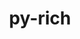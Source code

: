 ---
title: "py-rich"
layout: cache
categories: [package, develop]
meta: {"versions": ["12.5.1", "13.7.1"], "compilers": ["apple-clang@=15.0.0", "gcc@=11.4.0", "gcc@=7.5.0", "gcc@=9.4.0", "oneapi@=2024.2.0"], "oss": ["ubuntu18.04", "ubuntu20.04", "ubuntu22.04", "ventura"], "platforms": ["darwin", "linux"], "targets": ["aarch64", "ppc64le", "x86_64_v3"], "stacks": ["e4s", "e4s-oneapi", "e4s-power", "ml-darwin-aarch64-mps", "ml-linux-x86_64-cpu", "ml-linux-x86_64-cuda", "ml-linux-x86_64-rocm", "radiuss", "root"], "num_specs": 74, "num_specs_by_stack": {"root": 74, "ml-darwin-aarch64-mps": 2, "radiuss": 4, "e4s-power": 2, "e4s": 2, "ml-linux-x86_64-rocm": 2, "ml-linux-x86_64-cuda": 4, "ml-linux-x86_64-cpu": 4, "e4s-oneapi": 2}}
spec_details: [{"hash": "pcezfymmjb2aqmlsgfukcv5vta53hhr7", "compiler": "apple-clang@=15.0.0", "versions": ["13.7.1"], "os": "ventura", "platform": "darwin", "target": "aarch64", "variants": ["build_system=python_pip"], "stacks": ["root"], "size": "-", "tarball": "https://binaries.spack.io/develop/build_cache/darwin-ventura-aarch64/apple-clang-15.0.0/py-rich-13.7.1/darwin-ventura-aarch64-apple-clang-15.0.0-py-rich-13.7.1-pcezfymmjb2aqmlsgfukcv5vta53hhr7.spack"}, {"hash": "pmnnzvpcs22x57pf3imsg6gqx7gsckwo", "compiler": "apple-clang@=15.0.0", "versions": ["13.7.1"], "os": "ventura", "platform": "darwin", "target": "aarch64", "variants": ["build_system=python_pip"], "stacks": ["root"], "size": "-", "tarball": "https://binaries.spack.io/develop/build_cache/darwin-ventura-aarch64/apple-clang-15.0.0/py-rich-13.7.1/darwin-ventura-aarch64-apple-clang-15.0.0-py-rich-13.7.1-pmnnzvpcs22x57pf3imsg6gqx7gsckwo.spack"}, {"hash": "rnofmohgaiwwpbzjsor66ioujuvpbiyh", "compiler": "apple-clang@=15.0.0", "versions": ["13.7.1"], "os": "ventura", "platform": "darwin", "target": "aarch64", "variants": ["build_system=python_pip"], "stacks": ["root"], "size": "-", "tarball": "https://binaries.spack.io/develop/build_cache/darwin-ventura-aarch64/apple-clang-15.0.0/py-rich-13.7.1/darwin-ventura-aarch64-apple-clang-15.0.0-py-rich-13.7.1-rnofmohgaiwwpbzjsor66ioujuvpbiyh.spack"}, {"hash": "ulwfj4obw2onaadhobfrf2tg24pgk5ji", "compiler": "apple-clang@=15.0.0", "versions": ["13.7.1"], "os": "ventura", "platform": "darwin", "target": "aarch64", "variants": ["build_system=python_pip"], "stacks": ["root", "ml-darwin-aarch64-mps"], "size": "-", "tarball": "https://binaries.spack.io/develop/build_cache/darwin-ventura-aarch64/apple-clang-15.0.0/py-rich-13.7.1/darwin-ventura-aarch64-apple-clang-15.0.0-py-rich-13.7.1-ulwfj4obw2onaadhobfrf2tg24pgk5ji.spack"}, {"hash": "3kmrayeks5ee27k5kcow3663icbcr4hz", "compiler": "apple-clang@=15.0.0", "versions": ["13.7.1"], "os": "ventura", "platform": "darwin", "target": "aarch64", "variants": ["build_system=python_pip"], "stacks": ["root"], "size": "-", "tarball": "https://binaries.spack.io/develop/build_cache/darwin-ventura-aarch64/apple-clang-15.0.0/py-rich-13.7.1/darwin-ventura-aarch64-apple-clang-15.0.0-py-rich-13.7.1-3kmrayeks5ee27k5kcow3663icbcr4hz.spack"}, {"hash": "qi3l3n5rk6lwhy55wor2x5ipiui5zfuw", "compiler": "apple-clang@=15.0.0", "versions": ["13.7.1"], "os": "ventura", "platform": "darwin", "target": "aarch64", "variants": ["build_system=python_pip"], "stacks": ["root"], "size": "-", "tarball": "https://binaries.spack.io/develop/build_cache/darwin-ventura-aarch64/apple-clang-15.0.0/py-rich-13.7.1/darwin-ventura-aarch64-apple-clang-15.0.0-py-rich-13.7.1-qi3l3n5rk6lwhy55wor2x5ipiui5zfuw.spack"}, {"hash": "55awmhcknxmnpxcuxcij3irhgbf77ggk", "compiler": "apple-clang@=15.0.0", "versions": ["13.7.1"], "os": "ventura", "platform": "darwin", "target": "aarch64", "variants": ["build_system=python_pip"], "stacks": ["root"], "size": "-", "tarball": "https://binaries.spack.io/develop/build_cache/darwin-ventura-aarch64/apple-clang-15.0.0/py-rich-13.7.1/darwin-ventura-aarch64-apple-clang-15.0.0-py-rich-13.7.1-55awmhcknxmnpxcuxcij3irhgbf77ggk.spack"}, {"hash": "uyip7ff5garhw5mtubzkvpcdeju4p3vq", "compiler": "apple-clang@=15.0.0", "versions": ["13.7.1"], "os": "ventura", "platform": "darwin", "target": "aarch64", "variants": ["build_system=python_pip"], "stacks": ["root", "ml-darwin-aarch64-mps"], "size": "-", "tarball": "https://binaries.spack.io/develop/build_cache/darwin-ventura-aarch64/apple-clang-15.0.0/py-rich-13.7.1/darwin-ventura-aarch64-apple-clang-15.0.0-py-rich-13.7.1-uyip7ff5garhw5mtubzkvpcdeju4p3vq.spack"}, {"hash": "ubblpuo2baqkebxizc3lx7k4jqlnrgcc", "compiler": "gcc@=7.5.0", "versions": ["13.7.1"], "os": "ubuntu18.04", "platform": "linux", "target": "x86_64_v3", "variants": ["build_system=python_pip"], "stacks": ["root"], "size": "-", "tarball": "https://binaries.spack.io/develop/build_cache/linux-ubuntu18.04-x86_64_v3/gcc-7.5.0/py-rich-13.7.1/linux-ubuntu18.04-x86_64_v3-gcc-7.5.0-py-rich-13.7.1-ubblpuo2baqkebxizc3lx7k4jqlnrgcc.spack"}, {"hash": "rpcleypkyivshxd7ee2l7fuuaopylxl7", "compiler": "gcc@=7.5.0", "versions": ["13.7.1"], "os": "ubuntu18.04", "platform": "linux", "target": "x86_64_v3", "variants": ["build_system=python_pip"], "stacks": ["root"], "size": "-", "tarball": "https://binaries.spack.io/develop/build_cache/linux-ubuntu18.04-x86_64_v3/gcc-7.5.0/py-rich-13.7.1/linux-ubuntu18.04-x86_64_v3-gcc-7.5.0-py-rich-13.7.1-rpcleypkyivshxd7ee2l7fuuaopylxl7.spack"}, {"hash": "wj55s7nhoa7wcxfxokmnona3dmdz7nde", "compiler": "gcc@=7.5.0", "versions": ["13.7.1"], "os": "ubuntu18.04", "platform": "linux", "target": "x86_64_v3", "variants": ["build_system=python_pip"], "stacks": ["root"], "size": "-", "tarball": "https://binaries.spack.io/develop/build_cache/linux-ubuntu18.04-x86_64_v3/gcc-7.5.0/py-rich-13.7.1/linux-ubuntu18.04-x86_64_v3-gcc-7.5.0-py-rich-13.7.1-wj55s7nhoa7wcxfxokmnona3dmdz7nde.spack"}, {"hash": "c2lshvlktkwmxyf6bu4yeneuj3ii2ptr", "compiler": "gcc@=7.5.0", "versions": ["13.7.1"], "os": "ubuntu18.04", "platform": "linux", "target": "x86_64_v3", "variants": ["build_system=python_pip"], "stacks": ["root"], "size": "-", "tarball": "https://binaries.spack.io/develop/build_cache/linux-ubuntu18.04-x86_64_v3/gcc-7.5.0/py-rich-13.7.1/linux-ubuntu18.04-x86_64_v3-gcc-7.5.0-py-rich-13.7.1-c2lshvlktkwmxyf6bu4yeneuj3ii2ptr.spack"}, {"hash": "t5mgllfw353u3n2zqziwbxuaudjggptw", "compiler": "gcc@=7.5.0", "versions": ["13.7.1"], "os": "ubuntu18.04", "platform": "linux", "target": "x86_64_v3", "variants": ["build_system=python_pip"], "stacks": ["root"], "size": "-", "tarball": "https://binaries.spack.io/develop/build_cache/linux-ubuntu18.04-x86_64_v3/gcc-7.5.0/py-rich-13.7.1/linux-ubuntu18.04-x86_64_v3-gcc-7.5.0-py-rich-13.7.1-t5mgllfw353u3n2zqziwbxuaudjggptw.spack"}, {"hash": "oyfc42zayckqcpephuqfifk4fqayzyll", "compiler": "gcc@=7.5.0", "versions": ["13.7.1"], "os": "ubuntu18.04", "platform": "linux", "target": "x86_64_v3", "variants": ["build_system=python_pip"], "stacks": ["root"], "size": "-", "tarball": "https://binaries.spack.io/develop/build_cache/linux-ubuntu18.04-x86_64_v3/gcc-7.5.0/py-rich-13.7.1/linux-ubuntu18.04-x86_64_v3-gcc-7.5.0-py-rich-13.7.1-oyfc42zayckqcpephuqfifk4fqayzyll.spack"}, {"hash": "jurb3rkc33m7miggvvztzaqbg32nh6qc", "compiler": "gcc@=7.5.0", "versions": ["13.7.1"], "os": "ubuntu18.04", "platform": "linux", "target": "x86_64_v3", "variants": ["build_system=python_pip"], "stacks": ["radiuss", "root"], "size": "-", "tarball": "https://binaries.spack.io/develop/build_cache/linux-ubuntu18.04-x86_64_v3/gcc-7.5.0/py-rich-13.7.1/linux-ubuntu18.04-x86_64_v3-gcc-7.5.0-py-rich-13.7.1-jurb3rkc33m7miggvvztzaqbg32nh6qc.spack"}, {"hash": "sjiiq5mee4uivwovrkza72h4nxggvza5", "compiler": "gcc@=7.5.0", "versions": ["13.7.1"], "os": "ubuntu18.04", "platform": "linux", "target": "x86_64_v3", "variants": ["build_system=python_pip"], "stacks": ["root"], "size": "-", "tarball": "https://binaries.spack.io/develop/build_cache/linux-ubuntu18.04-x86_64_v3/gcc-7.5.0/py-rich-13.7.1/linux-ubuntu18.04-x86_64_v3-gcc-7.5.0-py-rich-13.7.1-sjiiq5mee4uivwovrkza72h4nxggvza5.spack"}, {"hash": "uhykxia44byl56sfmezfv5mzxndpulwe", "compiler": "gcc@=7.5.0", "versions": ["13.7.1"], "os": "ubuntu18.04", "platform": "linux", "target": "x86_64_v3", "variants": ["build_system=python_pip"], "stacks": ["root"], "size": "-", "tarball": "https://binaries.spack.io/develop/build_cache/linux-ubuntu18.04-x86_64_v3/gcc-7.5.0/py-rich-13.7.1/linux-ubuntu18.04-x86_64_v3-gcc-7.5.0-py-rich-13.7.1-uhykxia44byl56sfmezfv5mzxndpulwe.spack"}, {"hash": "lxogbl2o36aqa6cukdu2rajoxuctazyh", "compiler": "gcc@=7.5.0", "versions": ["13.7.1"], "os": "ubuntu18.04", "platform": "linux", "target": "x86_64_v3", "variants": ["build_system=python_pip"], "stacks": ["root"], "size": "-", "tarball": "https://binaries.spack.io/develop/build_cache/linux-ubuntu18.04-x86_64_v3/gcc-7.5.0/py-rich-13.7.1/linux-ubuntu18.04-x86_64_v3-gcc-7.5.0-py-rich-13.7.1-lxogbl2o36aqa6cukdu2rajoxuctazyh.spack"}, {"hash": "pkgia6fqroxedvnfvq72tkn2y43x4jjv", "compiler": "gcc@=7.5.0", "versions": ["13.7.1"], "os": "ubuntu18.04", "platform": "linux", "target": "x86_64_v3", "variants": ["build_system=python_pip"], "stacks": ["radiuss", "root"], "size": "-", "tarball": "https://binaries.spack.io/develop/build_cache/linux-ubuntu18.04-x86_64_v3/gcc-7.5.0/py-rich-13.7.1/linux-ubuntu18.04-x86_64_v3-gcc-7.5.0-py-rich-13.7.1-pkgia6fqroxedvnfvq72tkn2y43x4jjv.spack"}, {"hash": "kwhsu6in3fprf6wahaxyj224zbanf5wp", "compiler": "gcc@=7.5.0", "versions": ["13.7.1"], "os": "ubuntu18.04", "platform": "linux", "target": "x86_64_v3", "variants": ["build_system=python_pip"], "stacks": ["root"], "size": "-", "tarball": "https://binaries.spack.io/develop/build_cache/linux-ubuntu18.04-x86_64_v3/gcc-7.5.0/py-rich-13.7.1/linux-ubuntu18.04-x86_64_v3-gcc-7.5.0-py-rich-13.7.1-kwhsu6in3fprf6wahaxyj224zbanf5wp.spack"}, {"hash": "6kuznutjtdorrb3j4k25rkl3pz2iaowt", "compiler": "gcc@=7.5.0", "versions": ["13.7.1"], "os": "ubuntu18.04", "platform": "linux", "target": "x86_64_v3", "variants": ["build_system=python_pip"], "stacks": ["radiuss", "root"], "size": "-", "tarball": "https://binaries.spack.io/develop/build_cache/linux-ubuntu18.04-x86_64_v3/gcc-7.5.0/py-rich-13.7.1/linux-ubuntu18.04-x86_64_v3-gcc-7.5.0-py-rich-13.7.1-6kuznutjtdorrb3j4k25rkl3pz2iaowt.spack"}, {"hash": "l437i6qusn5ntuhsrhfrkjhbnyduw6zk", "compiler": "gcc@=7.5.0", "versions": ["13.7.1"], "os": "ubuntu18.04", "platform": "linux", "target": "x86_64_v3", "variants": ["build_system=python_pip"], "stacks": ["root"], "size": "-", "tarball": "https://binaries.spack.io/develop/build_cache/linux-ubuntu18.04-x86_64_v3/gcc-7.5.0/py-rich-13.7.1/linux-ubuntu18.04-x86_64_v3-gcc-7.5.0-py-rich-13.7.1-l437i6qusn5ntuhsrhfrkjhbnyduw6zk.spack"}, {"hash": "vu7tya6f6gmakxsim5fkqanzqsjmb5gy", "compiler": "gcc@=7.5.0", "versions": ["13.7.1"], "os": "ubuntu18.04", "platform": "linux", "target": "x86_64_v3", "variants": ["build_system=python_pip"], "stacks": ["root"], "size": "-", "tarball": "https://binaries.spack.io/develop/build_cache/linux-ubuntu18.04-x86_64_v3/gcc-7.5.0/py-rich-13.7.1/linux-ubuntu18.04-x86_64_v3-gcc-7.5.0-py-rich-13.7.1-vu7tya6f6gmakxsim5fkqanzqsjmb5gy.spack"}, {"hash": "b2xjo26xyynwzlkzzshghuqehxhhpkv3", "compiler": "gcc@=7.5.0", "versions": ["13.7.1"], "os": "ubuntu18.04", "platform": "linux", "target": "x86_64_v3", "variants": ["build_system=python_pip"], "stacks": ["root"], "size": "-", "tarball": "https://binaries.spack.io/develop/build_cache/linux-ubuntu18.04-x86_64_v3/gcc-7.5.0/py-rich-13.7.1/linux-ubuntu18.04-x86_64_v3-gcc-7.5.0-py-rich-13.7.1-b2xjo26xyynwzlkzzshghuqehxhhpkv3.spack"}, {"hash": "rcrw6nt2rdsenrsicvn77yi7dbkivm2m", "compiler": "gcc@=7.5.0", "versions": ["13.7.1"], "os": "ubuntu18.04", "platform": "linux", "target": "x86_64_v3", "variants": ["build_system=python_pip"], "stacks": ["root"], "size": "-", "tarball": "https://binaries.spack.io/develop/build_cache/linux-ubuntu18.04-x86_64_v3/gcc-7.5.0/py-rich-13.7.1/linux-ubuntu18.04-x86_64_v3-gcc-7.5.0-py-rich-13.7.1-rcrw6nt2rdsenrsicvn77yi7dbkivm2m.spack"}, {"hash": "mm3jfonebogsnkkmoiy6kbcaw2ruyrdb", "compiler": "gcc@=7.5.0", "versions": ["13.7.1"], "os": "ubuntu18.04", "platform": "linux", "target": "x86_64_v3", "variants": ["build_system=python_pip"], "stacks": ["root"], "size": "-", "tarball": "https://binaries.spack.io/develop/build_cache/linux-ubuntu18.04-x86_64_v3/gcc-7.5.0/py-rich-13.7.1/linux-ubuntu18.04-x86_64_v3-gcc-7.5.0-py-rich-13.7.1-mm3jfonebogsnkkmoiy6kbcaw2ruyrdb.spack"}, {"hash": "du5d5wa26cnpmlovadqfepilwxb62jcf", "compiler": "gcc@=7.5.0", "versions": ["13.7.1"], "os": "ubuntu18.04", "platform": "linux", "target": "x86_64_v3", "variants": ["build_system=python_pip"], "stacks": ["radiuss", "root"], "size": "-", "tarball": "https://binaries.spack.io/develop/build_cache/linux-ubuntu18.04-x86_64_v3/gcc-7.5.0/py-rich-13.7.1/linux-ubuntu18.04-x86_64_v3-gcc-7.5.0-py-rich-13.7.1-du5d5wa26cnpmlovadqfepilwxb62jcf.spack"}, {"hash": "uvgigxrjlmpbokjhu73i4hps7vxchohn", "compiler": "gcc@=7.5.0", "versions": ["13.7.1"], "os": "ubuntu18.04", "platform": "linux", "target": "x86_64_v3", "variants": ["build_system=python_pip"], "stacks": ["root"], "size": "-", "tarball": "https://binaries.spack.io/develop/build_cache/linux-ubuntu18.04-x86_64_v3/gcc-7.5.0/py-rich-13.7.1/linux-ubuntu18.04-x86_64_v3-gcc-7.5.0-py-rich-13.7.1-uvgigxrjlmpbokjhu73i4hps7vxchohn.spack"}, {"hash": "iwtjfnpbevmprzbgevkr5r5k2v2nskut", "compiler": "gcc@=9.4.0", "versions": ["12.5.1"], "os": "ubuntu20.04", "platform": "linux", "target": "ppc64le", "variants": ["build_system=python_pip"], "stacks": ["root"], "size": "-", "tarball": "https://binaries.spack.io/develop/build_cache/linux-ubuntu20.04-ppc64le/gcc-9.4.0/py-rich-12.5.1/linux-ubuntu20.04-ppc64le-gcc-9.4.0-py-rich-12.5.1-iwtjfnpbevmprzbgevkr5r5k2v2nskut.spack"}, {"hash": "kua2ufmmajwbmtvroixsng54ye3nmhwg", "compiler": "gcc@=9.4.0", "versions": ["12.5.1"], "os": "ubuntu20.04", "platform": "linux", "target": "ppc64le", "variants": ["build_system=python_pip"], "stacks": ["root", "e4s-power"], "size": "-", "tarball": "https://binaries.spack.io/develop/build_cache/linux-ubuntu20.04-ppc64le/gcc-9.4.0/py-rich-12.5.1/linux-ubuntu20.04-ppc64le-gcc-9.4.0-py-rich-12.5.1-kua2ufmmajwbmtvroixsng54ye3nmhwg.spack"}, {"hash": "xi2blxsckk6j5377cwald3ngdwqv7a3d", "compiler": "gcc@=9.4.0", "versions": ["12.5.1"], "os": "ubuntu20.04", "platform": "linux", "target": "ppc64le", "variants": ["build_system=python_pip"], "stacks": ["root", "e4s-power"], "size": "-", "tarball": "https://binaries.spack.io/develop/build_cache/linux-ubuntu20.04-ppc64le/gcc-9.4.0/py-rich-12.5.1/linux-ubuntu20.04-ppc64le-gcc-9.4.0-py-rich-12.5.1-xi2blxsckk6j5377cwald3ngdwqv7a3d.spack"}, {"hash": "zipn5wnra3e5nf6vneftn5qaiacnvmde", "compiler": "gcc@=9.4.0", "versions": ["12.5.1"], "os": "ubuntu20.04", "platform": "linux", "target": "ppc64le", "variants": ["build_system=python_pip"], "stacks": ["root"], "size": "-", "tarball": "https://binaries.spack.io/develop/build_cache/linux-ubuntu20.04-ppc64le/gcc-9.4.0/py-rich-12.5.1/linux-ubuntu20.04-ppc64le-gcc-9.4.0-py-rich-12.5.1-zipn5wnra3e5nf6vneftn5qaiacnvmde.spack"}, {"hash": "coxss7bj2brjrvqjlqsy7l5znefmylyw", "compiler": "gcc@=9.4.0", "versions": ["12.5.1"], "os": "ubuntu20.04", "platform": "linux", "target": "ppc64le", "variants": ["build_system=python_pip"], "stacks": ["root"], "size": "-", "tarball": "https://binaries.spack.io/develop/build_cache/linux-ubuntu20.04-ppc64le/gcc-9.4.0/py-rich-12.5.1/linux-ubuntu20.04-ppc64le-gcc-9.4.0-py-rich-12.5.1-coxss7bj2brjrvqjlqsy7l5znefmylyw.spack"}, {"hash": "pvupwpt6hwzv7vakkwvrkbnvgcycx43l", "compiler": "gcc@=9.4.0", "versions": ["12.5.1"], "os": "ubuntu20.04", "platform": "linux", "target": "ppc64le", "variants": ["build_system=python_pip"], "stacks": ["root"], "size": "-", "tarball": "https://binaries.spack.io/develop/build_cache/linux-ubuntu20.04-ppc64le/gcc-9.4.0/py-rich-12.5.1/linux-ubuntu20.04-ppc64le-gcc-9.4.0-py-rich-12.5.1-pvupwpt6hwzv7vakkwvrkbnvgcycx43l.spack"}, {"hash": "7t34govitynhddrepttgknv4ww6ocfty", "compiler": "gcc@=9.4.0", "versions": ["12.5.1"], "os": "ubuntu20.04", "platform": "linux", "target": "ppc64le", "variants": ["build_system=python_pip"], "stacks": ["root"], "size": "-", "tarball": "https://binaries.spack.io/develop/build_cache/linux-ubuntu20.04-ppc64le/gcc-9.4.0/py-rich-12.5.1/linux-ubuntu20.04-ppc64le-gcc-9.4.0-py-rich-12.5.1-7t34govitynhddrepttgknv4ww6ocfty.spack"}, {"hash": "73sicgfjqepteqern5ftgdq5fmtrdcei", "compiler": "gcc@=9.4.0", "versions": ["12.5.1"], "os": "ubuntu20.04", "platform": "linux", "target": "ppc64le", "variants": ["build_system=python_pip"], "stacks": ["root"], "size": "-", "tarball": "https://binaries.spack.io/develop/build_cache/linux-ubuntu20.04-ppc64le/gcc-9.4.0/py-rich-12.5.1/linux-ubuntu20.04-ppc64le-gcc-9.4.0-py-rich-12.5.1-73sicgfjqepteqern5ftgdq5fmtrdcei.spack"}, {"hash": "52dbao272xcmrps5lpckmkce2bhxmm7o", "compiler": "gcc@=9.4.0", "versions": ["12.5.1"], "os": "ubuntu20.04", "platform": "linux", "target": "ppc64le", "variants": ["build_system=python_pip"], "stacks": ["root"], "size": "-", "tarball": "https://binaries.spack.io/develop/build_cache/linux-ubuntu20.04-ppc64le/gcc-9.4.0/py-rich-12.5.1/linux-ubuntu20.04-ppc64le-gcc-9.4.0-py-rich-12.5.1-52dbao272xcmrps5lpckmkce2bhxmm7o.spack"}, {"hash": "kqy5leymepnjwvbd2xiufl7i4qtnd2tj", "compiler": "gcc@=9.4.0", "versions": ["12.5.1"], "os": "ubuntu20.04", "platform": "linux", "target": "ppc64le", "variants": ["build_system=python_pip"], "stacks": ["root"], "size": "-", "tarball": "https://binaries.spack.io/develop/build_cache/linux-ubuntu20.04-ppc64le/gcc-9.4.0/py-rich-12.5.1/linux-ubuntu20.04-ppc64le-gcc-9.4.0-py-rich-12.5.1-kqy5leymepnjwvbd2xiufl7i4qtnd2tj.spack"}, {"hash": "li65zqbc3btvcbks4dtssxkbx5t2lwfn", "compiler": "gcc@=11.4.0", "versions": ["12.5.1"], "os": "ubuntu22.04", "platform": "linux", "target": "x86_64_v3", "variants": ["build_system=python_pip"], "stacks": ["root"], "size": "-", "tarball": "https://binaries.spack.io/develop/build_cache/linux-ubuntu22.04-x86_64_v3/gcc-11.4.0/py-rich-12.5.1/linux-ubuntu22.04-x86_64_v3-gcc-11.4.0-py-rich-12.5.1-li65zqbc3btvcbks4dtssxkbx5t2lwfn.spack"}, {"hash": "25rqiamtwoddxwte4t6h5xob33h5nb2b", "compiler": "gcc@=11.4.0", "versions": ["12.5.1"], "os": "ubuntu22.04", "platform": "linux", "target": "x86_64_v3", "variants": ["build_system=python_pip"], "stacks": ["root"], "size": "-", "tarball": "https://binaries.spack.io/develop/build_cache/linux-ubuntu22.04-x86_64_v3/gcc-11.4.0/py-rich-12.5.1/linux-ubuntu22.04-x86_64_v3-gcc-11.4.0-py-rich-12.5.1-25rqiamtwoddxwte4t6h5xob33h5nb2b.spack"}, {"hash": "u2wtpjawoergojynpxewijq7yxv42zow", "compiler": "gcc@=11.4.0", "versions": ["12.5.1"], "os": "ubuntu22.04", "platform": "linux", "target": "x86_64_v3", "variants": ["build_system=python_pip"], "stacks": ["root"], "size": "-", "tarball": "https://binaries.spack.io/develop/build_cache/linux-ubuntu22.04-x86_64_v3/gcc-11.4.0/py-rich-12.5.1/linux-ubuntu22.04-x86_64_v3-gcc-11.4.0-py-rich-12.5.1-u2wtpjawoergojynpxewijq7yxv42zow.spack"}, {"hash": "w2674absocrvemswmmpgc47tn6t5pami", "compiler": "gcc@=11.4.0", "versions": ["12.5.1"], "os": "ubuntu22.04", "platform": "linux", "target": "x86_64_v3", "variants": ["build_system=python_pip"], "stacks": ["root", "e4s"], "size": "-", "tarball": "https://binaries.spack.io/develop/build_cache/linux-ubuntu22.04-x86_64_v3/gcc-11.4.0/py-rich-12.5.1/linux-ubuntu22.04-x86_64_v3-gcc-11.4.0-py-rich-12.5.1-w2674absocrvemswmmpgc47tn6t5pami.spack"}, {"hash": "opzz6uaypjsqofhtoml2zx2zhdhr5etj", "compiler": "gcc@=11.4.0", "versions": ["12.5.1"], "os": "ubuntu22.04", "platform": "linux", "target": "x86_64_v3", "variants": ["build_system=python_pip"], "stacks": ["root", "e4s"], "size": "-", "tarball": "https://binaries.spack.io/develop/build_cache/linux-ubuntu22.04-x86_64_v3/gcc-11.4.0/py-rich-12.5.1/linux-ubuntu22.04-x86_64_v3-gcc-11.4.0-py-rich-12.5.1-opzz6uaypjsqofhtoml2zx2zhdhr5etj.spack"}, {"hash": "ljclbhcucmycko3ov6jrsqy6unx3noyu", "compiler": "gcc@=11.4.0", "versions": ["12.5.1"], "os": "ubuntu22.04", "platform": "linux", "target": "x86_64_v3", "variants": ["build_system=python_pip"], "stacks": ["root"], "size": "-", "tarball": "https://binaries.spack.io/develop/build_cache/linux-ubuntu22.04-x86_64_v3/gcc-11.4.0/py-rich-12.5.1/linux-ubuntu22.04-x86_64_v3-gcc-11.4.0-py-rich-12.5.1-ljclbhcucmycko3ov6jrsqy6unx3noyu.spack"}, {"hash": "cp4xiopafb5wyebiijezdxcdgmdnaq6n", "compiler": "gcc@=11.4.0", "versions": ["12.5.1"], "os": "ubuntu22.04", "platform": "linux", "target": "x86_64_v3", "variants": ["build_system=python_pip"], "stacks": ["root"], "size": "-", "tarball": "https://binaries.spack.io/develop/build_cache/linux-ubuntu22.04-x86_64_v3/gcc-11.4.0/py-rich-12.5.1/linux-ubuntu22.04-x86_64_v3-gcc-11.4.0-py-rich-12.5.1-cp4xiopafb5wyebiijezdxcdgmdnaq6n.spack"}, {"hash": "o7c7zd5icrsjjqqtx6z6bis5vtgataat", "compiler": "gcc@=11.4.0", "versions": ["12.5.1"], "os": "ubuntu22.04", "platform": "linux", "target": "x86_64_v3", "variants": ["build_system=python_pip"], "stacks": ["root"], "size": "-", "tarball": "https://binaries.spack.io/develop/build_cache/linux-ubuntu22.04-x86_64_v3/gcc-11.4.0/py-rich-12.5.1/linux-ubuntu22.04-x86_64_v3-gcc-11.4.0-py-rich-12.5.1-o7c7zd5icrsjjqqtx6z6bis5vtgataat.spack"}, {"hash": "yqy7tuvjkenq6jw4cgrkbf3hlxzslh6s", "compiler": "gcc@=11.4.0", "versions": ["12.5.1"], "os": "ubuntu22.04", "platform": "linux", "target": "x86_64_v3", "variants": ["build_system=python_pip"], "stacks": ["root"], "size": "-", "tarball": "https://binaries.spack.io/develop/build_cache/linux-ubuntu22.04-x86_64_v3/gcc-11.4.0/py-rich-12.5.1/linux-ubuntu22.04-x86_64_v3-gcc-11.4.0-py-rich-12.5.1-yqy7tuvjkenq6jw4cgrkbf3hlxzslh6s.spack"}, {"hash": "miovqmjjlq3wsmfikp34onl4fr3vjx27", "compiler": "gcc@=11.4.0", "versions": ["12.5.1"], "os": "ubuntu22.04", "platform": "linux", "target": "x86_64_v3", "variants": ["build_system=python_pip"], "stacks": ["root"], "size": "-", "tarball": "https://binaries.spack.io/develop/build_cache/linux-ubuntu22.04-x86_64_v3/gcc-11.4.0/py-rich-12.5.1/linux-ubuntu22.04-x86_64_v3-gcc-11.4.0-py-rich-12.5.1-miovqmjjlq3wsmfikp34onl4fr3vjx27.spack"}, {"hash": "vrvalbcsxauwyswx7qnbwhyxhe2h4mqo", "compiler": "gcc@=11.4.0", "versions": ["13.7.1"], "os": "ubuntu22.04", "platform": "linux", "target": "x86_64_v3", "variants": ["build_system=python_pip"], "stacks": ["root"], "size": "-", "tarball": "https://binaries.spack.io/develop/build_cache/linux-ubuntu22.04-x86_64_v3/gcc-11.4.0/py-rich-13.7.1/linux-ubuntu22.04-x86_64_v3-gcc-11.4.0-py-rich-13.7.1-vrvalbcsxauwyswx7qnbwhyxhe2h4mqo.spack"}, {"hash": "7xz5ewc3qphawj5b5d5hepnzaqu53wdc", "compiler": "gcc@=11.4.0", "versions": ["13.7.1"], "os": "ubuntu22.04", "platform": "linux", "target": "x86_64_v3", "variants": ["build_system=python_pip"], "stacks": ["root"], "size": "-", "tarball": "https://binaries.spack.io/develop/build_cache/linux-ubuntu22.04-x86_64_v3/gcc-11.4.0/py-rich-13.7.1/linux-ubuntu22.04-x86_64_v3-gcc-11.4.0-py-rich-13.7.1-7xz5ewc3qphawj5b5d5hepnzaqu53wdc.spack"}, {"hash": "533drn3otzuhk7l25of4cjj4y5ujjjcd", "compiler": "gcc@=11.4.0", "versions": ["13.7.1"], "os": "ubuntu22.04", "platform": "linux", "target": "x86_64_v3", "variants": ["build_system=python_pip"], "stacks": ["root"], "size": "-", "tarball": "https://binaries.spack.io/develop/build_cache/linux-ubuntu22.04-x86_64_v3/gcc-11.4.0/py-rich-13.7.1/linux-ubuntu22.04-x86_64_v3-gcc-11.4.0-py-rich-13.7.1-533drn3otzuhk7l25of4cjj4y5ujjjcd.spack"}, {"hash": "nvoyxqmfumdyebplm6pp37dyv5k6rcdg", "compiler": "gcc@=11.4.0", "versions": ["13.7.1"], "os": "ubuntu22.04", "platform": "linux", "target": "x86_64_v3", "variants": ["build_system=python_pip"], "stacks": ["root", "ml-linux-x86_64-rocm", "ml-linux-x86_64-cuda", "ml-linux-x86_64-cpu"], "size": "-", "tarball": "https://binaries.spack.io/develop/build_cache/linux-ubuntu22.04-x86_64_v3/gcc-11.4.0/py-rich-13.7.1/linux-ubuntu22.04-x86_64_v3-gcc-11.4.0-py-rich-13.7.1-nvoyxqmfumdyebplm6pp37dyv5k6rcdg.spack"}, {"hash": "noqz2l73jlm55ahni3mkl6dxqbdbx2wd", "compiler": "gcc@=11.4.0", "versions": ["13.7.1"], "os": "ubuntu22.04", "platform": "linux", "target": "x86_64_v3", "variants": ["build_system=python_pip"], "stacks": ["root", "ml-linux-x86_64-rocm", "ml-linux-x86_64-cuda", "ml-linux-x86_64-cpu"], "size": "-", "tarball": "https://binaries.spack.io/develop/build_cache/linux-ubuntu22.04-x86_64_v3/gcc-11.4.0/py-rich-13.7.1/linux-ubuntu22.04-x86_64_v3-gcc-11.4.0-py-rich-13.7.1-noqz2l73jlm55ahni3mkl6dxqbdbx2wd.spack"}, {"hash": "afqpdz6mrqf32hg2fs4t7mr3fprkwfn3", "compiler": "gcc@=11.4.0", "versions": ["13.7.1"], "os": "ubuntu22.04", "platform": "linux", "target": "x86_64_v3", "variants": ["build_system=python_pip"], "stacks": ["root"], "size": "-", "tarball": "https://binaries.spack.io/develop/build_cache/linux-ubuntu22.04-x86_64_v3/gcc-11.4.0/py-rich-13.7.1/linux-ubuntu22.04-x86_64_v3-gcc-11.4.0-py-rich-13.7.1-afqpdz6mrqf32hg2fs4t7mr3fprkwfn3.spack"}, {"hash": "awaskcdvap7swuzdtdptvtgwovzv7m6y", "compiler": "gcc@=11.4.0", "versions": ["13.7.1"], "os": "ubuntu22.04", "platform": "linux", "target": "x86_64_v3", "variants": ["build_system=python_pip"], "stacks": ["root"], "size": "-", "tarball": "https://binaries.spack.io/develop/build_cache/linux-ubuntu22.04-x86_64_v3/gcc-11.4.0/py-rich-13.7.1/linux-ubuntu22.04-x86_64_v3-gcc-11.4.0-py-rich-13.7.1-awaskcdvap7swuzdtdptvtgwovzv7m6y.spack"}, {"hash": "2p2eo3t5v2i7vkwwrf2rd4gnou3sl64m", "compiler": "gcc@=11.4.0", "versions": ["13.7.1"], "os": "ubuntu22.04", "platform": "linux", "target": "x86_64_v3", "variants": ["build_system=python_pip"], "stacks": ["root"], "size": "-", "tarball": "https://binaries.spack.io/develop/build_cache/linux-ubuntu22.04-x86_64_v3/gcc-11.4.0/py-rich-13.7.1/linux-ubuntu22.04-x86_64_v3-gcc-11.4.0-py-rich-13.7.1-2p2eo3t5v2i7vkwwrf2rd4gnou3sl64m.spack"}, {"hash": "xvn4s6vrfs6ooo6tjrluud2ceknwgn6x", "compiler": "gcc@=11.4.0", "versions": ["13.7.1"], "os": "ubuntu22.04", "platform": "linux", "target": "x86_64_v3", "variants": ["build_system=python_pip"], "stacks": ["root"], "size": "-", "tarball": "https://binaries.spack.io/develop/build_cache/linux-ubuntu22.04-x86_64_v3/gcc-11.4.0/py-rich-13.7.1/linux-ubuntu22.04-x86_64_v3-gcc-11.4.0-py-rich-13.7.1-xvn4s6vrfs6ooo6tjrluud2ceknwgn6x.spack"}, {"hash": "sehn7p2ywl5wqyionknx5ffznck6spex", "compiler": "gcc@=11.4.0", "versions": ["13.7.1"], "os": "ubuntu22.04", "platform": "linux", "target": "x86_64_v3", "variants": ["build_system=python_pip"], "stacks": ["root"], "size": "-", "tarball": "https://binaries.spack.io/develop/build_cache/linux-ubuntu22.04-x86_64_v3/gcc-11.4.0/py-rich-13.7.1/linux-ubuntu22.04-x86_64_v3-gcc-11.4.0-py-rich-13.7.1-sehn7p2ywl5wqyionknx5ffznck6spex.spack"}, {"hash": "zxatdon6zwyortkfag35cpjvz6osya2u", "compiler": "gcc@=11.4.0", "versions": ["13.7.1"], "os": "ubuntu22.04", "platform": "linux", "target": "x86_64_v3", "variants": ["build_system=python_pip"], "stacks": ["root", "ml-linux-x86_64-cuda", "ml-linux-x86_64-cpu"], "size": "-", "tarball": "https://binaries.spack.io/develop/build_cache/linux-ubuntu22.04-x86_64_v3/gcc-11.4.0/py-rich-13.7.1/linux-ubuntu22.04-x86_64_v3-gcc-11.4.0-py-rich-13.7.1-zxatdon6zwyortkfag35cpjvz6osya2u.spack"}, {"hash": "cop66clkr5fjf7oosss2nes5pzbb3wnt", "compiler": "gcc@=11.4.0", "versions": ["13.7.1"], "os": "ubuntu22.04", "platform": "linux", "target": "x86_64_v3", "variants": ["build_system=python_pip"], "stacks": ["root"], "size": "-", "tarball": "https://binaries.spack.io/develop/build_cache/linux-ubuntu22.04-x86_64_v3/gcc-11.4.0/py-rich-13.7.1/linux-ubuntu22.04-x86_64_v3-gcc-11.4.0-py-rich-13.7.1-cop66clkr5fjf7oosss2nes5pzbb3wnt.spack"}, {"hash": "6t27zzqkcnm6rszuhkfrf3zhk3whxaij", "compiler": "gcc@=11.4.0", "versions": ["13.7.1"], "os": "ubuntu22.04", "platform": "linux", "target": "x86_64_v3", "variants": ["build_system=python_pip"], "stacks": ["root"], "size": "-", "tarball": "https://binaries.spack.io/develop/build_cache/linux-ubuntu22.04-x86_64_v3/gcc-11.4.0/py-rich-13.7.1/linux-ubuntu22.04-x86_64_v3-gcc-11.4.0-py-rich-13.7.1-6t27zzqkcnm6rszuhkfrf3zhk3whxaij.spack"}, {"hash": "q3zl472vxvnbguhq4gt64wieypg5jckr", "compiler": "gcc@=11.4.0", "versions": ["13.7.1"], "os": "ubuntu22.04", "platform": "linux", "target": "x86_64_v3", "variants": ["build_system=python_pip"], "stacks": ["root"], "size": "-", "tarball": "https://binaries.spack.io/develop/build_cache/linux-ubuntu22.04-x86_64_v3/gcc-11.4.0/py-rich-13.7.1/linux-ubuntu22.04-x86_64_v3-gcc-11.4.0-py-rich-13.7.1-q3zl472vxvnbguhq4gt64wieypg5jckr.spack"}, {"hash": "2v3ppwx7bhv5sl6g2w3bk3xqw3aa7kxe", "compiler": "gcc@=11.4.0", "versions": ["13.7.1"], "os": "ubuntu22.04", "platform": "linux", "target": "x86_64_v3", "variants": ["build_system=python_pip"], "stacks": ["root", "ml-linux-x86_64-cuda", "ml-linux-x86_64-cpu"], "size": "-", "tarball": "https://binaries.spack.io/develop/build_cache/linux-ubuntu22.04-x86_64_v3/gcc-11.4.0/py-rich-13.7.1/linux-ubuntu22.04-x86_64_v3-gcc-11.4.0-py-rich-13.7.1-2v3ppwx7bhv5sl6g2w3bk3xqw3aa7kxe.spack"}, {"hash": "yl5wcwbjwfyvzbwrp35c6thz3athsswa", "compiler": "gcc@=11.4.0", "versions": ["13.7.1"], "os": "ubuntu22.04", "platform": "linux", "target": "x86_64_v3", "variants": ["build_system=python_pip"], "stacks": ["root"], "size": "-", "tarball": "https://binaries.spack.io/develop/build_cache/linux-ubuntu22.04-x86_64_v3/gcc-11.4.0/py-rich-13.7.1/linux-ubuntu22.04-x86_64_v3-gcc-11.4.0-py-rich-13.7.1-yl5wcwbjwfyvzbwrp35c6thz3athsswa.spack"}, {"hash": "un3yflqdtmcn7pn2slhrqo3xbc26eyar", "compiler": "oneapi@=2024.2.0", "versions": ["12.5.1"], "os": "ubuntu22.04", "platform": "linux", "target": "x86_64_v3", "variants": ["build_system=python_pip"], "stacks": ["root"], "size": "-", "tarball": "https://binaries.spack.io/develop/build_cache/linux-ubuntu22.04-x86_64_v3/oneapi-2024.2.0/py-rich-12.5.1/linux-ubuntu22.04-x86_64_v3-oneapi-2024.2.0-py-rich-12.5.1-un3yflqdtmcn7pn2slhrqo3xbc26eyar.spack"}, {"hash": "vedicbdsbf2yuwwkmsrrzyhyljje24xj", "compiler": "oneapi@=2024.2.0", "versions": ["12.5.1"], "os": "ubuntu22.04", "platform": "linux", "target": "x86_64_v3", "variants": ["build_system=python_pip"], "stacks": ["root"], "size": "-", "tarball": "https://binaries.spack.io/develop/build_cache/linux-ubuntu22.04-x86_64_v3/oneapi-2024.2.0/py-rich-12.5.1/linux-ubuntu22.04-x86_64_v3-oneapi-2024.2.0-py-rich-12.5.1-vedicbdsbf2yuwwkmsrrzyhyljje24xj.spack"}, {"hash": "e7caufrcfu7b43jfzr6u2bhndkgrtn7g", "compiler": "oneapi@=2024.2.0", "versions": ["12.5.1"], "os": "ubuntu22.04", "platform": "linux", "target": "x86_64_v3", "variants": ["build_system=python_pip"], "stacks": ["root"], "size": "-", "tarball": "https://binaries.spack.io/develop/build_cache/linux-ubuntu22.04-x86_64_v3/oneapi-2024.2.0/py-rich-12.5.1/linux-ubuntu22.04-x86_64_v3-oneapi-2024.2.0-py-rich-12.5.1-e7caufrcfu7b43jfzr6u2bhndkgrtn7g.spack"}, {"hash": "b2szi7otk7qpkd4pf5oe7yxbfh4nlw7b", "compiler": "oneapi@=2024.2.0", "versions": ["12.5.1"], "os": "ubuntu22.04", "platform": "linux", "target": "x86_64_v3", "variants": ["build_system=python_pip"], "stacks": ["root", "e4s-oneapi"], "size": "-", "tarball": "https://binaries.spack.io/develop/build_cache/linux-ubuntu22.04-x86_64_v3/oneapi-2024.2.0/py-rich-12.5.1/linux-ubuntu22.04-x86_64_v3-oneapi-2024.2.0-py-rich-12.5.1-b2szi7otk7qpkd4pf5oe7yxbfh4nlw7b.spack"}, {"hash": "zaguwxciw6spejoj7trb36wtl2scufln", "compiler": "oneapi@=2024.2.0", "versions": ["12.5.1"], "os": "ubuntu22.04", "platform": "linux", "target": "x86_64_v3", "variants": ["build_system=python_pip"], "stacks": ["root"], "size": "-", "tarball": "https://binaries.spack.io/develop/build_cache/linux-ubuntu22.04-x86_64_v3/oneapi-2024.2.0/py-rich-12.5.1/linux-ubuntu22.04-x86_64_v3-oneapi-2024.2.0-py-rich-12.5.1-zaguwxciw6spejoj7trb36wtl2scufln.spack"}, {"hash": "6kpucqrudqjqqq4ehxvrdysb5tqknspd", "compiler": "oneapi@=2024.2.0", "versions": ["12.5.1"], "os": "ubuntu22.04", "platform": "linux", "target": "x86_64_v3", "variants": ["build_system=python_pip"], "stacks": ["root", "e4s-oneapi"], "size": "-", "tarball": "https://binaries.spack.io/develop/build_cache/linux-ubuntu22.04-x86_64_v3/oneapi-2024.2.0/py-rich-12.5.1/linux-ubuntu22.04-x86_64_v3-oneapi-2024.2.0-py-rich-12.5.1-6kpucqrudqjqqq4ehxvrdysb5tqknspd.spack"}, {"hash": "dojnb7wl65zxiaf2m7gaw3llvai2clvq", "compiler": "oneapi@=2024.2.0", "versions": ["12.5.1"], "os": "ubuntu22.04", "platform": "linux", "target": "x86_64_v3", "variants": ["build_system=python_pip"], "stacks": ["root"], "size": "-", "tarball": "https://binaries.spack.io/develop/build_cache/linux-ubuntu22.04-x86_64_v3/oneapi-2024.2.0/py-rich-12.5.1/linux-ubuntu22.04-x86_64_v3-oneapi-2024.2.0-py-rich-12.5.1-dojnb7wl65zxiaf2m7gaw3llvai2clvq.spack"}, {"hash": "5ugdvkvb2hgmkigs7ejrhuulkbmllczw", "compiler": "oneapi@=2024.2.0", "versions": ["12.5.1"], "os": "ubuntu22.04", "platform": "linux", "target": "x86_64_v3", "variants": ["build_system=python_pip"], "stacks": ["root"], "size": "-", "tarball": "https://binaries.spack.io/develop/build_cache/linux-ubuntu22.04-x86_64_v3/oneapi-2024.2.0/py-rich-12.5.1/linux-ubuntu22.04-x86_64_v3-oneapi-2024.2.0-py-rich-12.5.1-5ugdvkvb2hgmkigs7ejrhuulkbmllczw.spack"}, {"hash": "osgo5tgu57dbmcyitt2onmjxctsejfug", "compiler": "oneapi@=2024.2.0", "versions": ["12.5.1"], "os": "ubuntu22.04", "platform": "linux", "target": "x86_64_v3", "variants": ["build_system=python_pip"], "stacks": ["root"], "size": "-", "tarball": "https://binaries.spack.io/develop/build_cache/linux-ubuntu22.04-x86_64_v3/oneapi-2024.2.0/py-rich-12.5.1/linux-ubuntu22.04-x86_64_v3-oneapi-2024.2.0-py-rich-12.5.1-osgo5tgu57dbmcyitt2onmjxctsejfug.spack"}, {"hash": "ea4soo6fucvflyvdmrmoq3klq6hfz6y5", "compiler": "oneapi@=2024.2.0", "versions": ["12.5.1"], "os": "ubuntu22.04", "platform": "linux", "target": "x86_64_v3", "variants": ["build_system=python_pip"], "stacks": ["root"], "size": "-", "tarball": "https://binaries.spack.io/develop/build_cache/linux-ubuntu22.04-x86_64_v3/oneapi-2024.2.0/py-rich-12.5.1/linux-ubuntu22.04-x86_64_v3-oneapi-2024.2.0-py-rich-12.5.1-ea4soo6fucvflyvdmrmoq3klq6hfz6y5.spack"}]
---